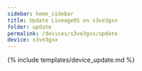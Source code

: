 ```yaml
---
sidebar: home_sidebar
title: Update LineageOS on s3ve3gxx
folder: update
permalink: /devices/s3ve3gxx/update
device: s3ve3gxx
---
```

{% include templates/device_update.md %}

